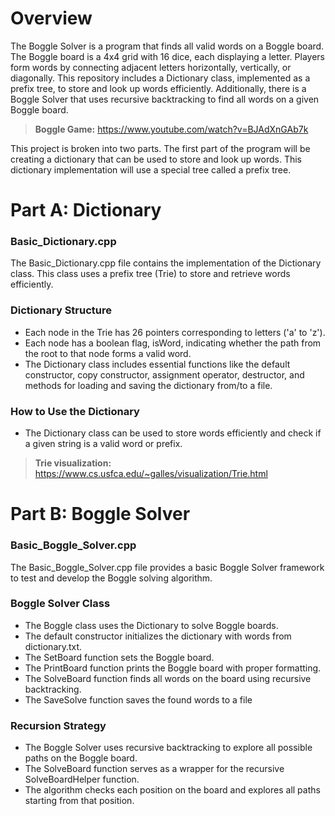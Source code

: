 # Overview

The Boggle Solver is a program that finds all valid words on a Boggle board. 
The Boggle board is a 4x4 grid with 16 dice, each displaying a letter. Players 
form words by connecting adjacent letters horizontally, vertically, or 
diagonally. This repository includes a Dictionary class, implemented as a 
prefix tree, to store and look up words efficiently. Additionally, there is 
a Boggle Solver that uses recursive backtracking to find all words on a given 
Boggle board.

> **Boggle Game:** https://www.youtube.com/watch?v=BJAdXnGAb7k

This project is broken into two parts. The first part of the program will 
be creating a dictionary that can be used to store and look up words.  This 
dictionary implementation will use a special tree called a prefix tree.

# Part A: Dictionary
### **Basic_Dictionary.cpp**
The Basic_Dictionary.cpp file contains the implementation of the Dictionary
class. This class uses a prefix tree (Trie) to store and retrieve
words efficiently.
### **Dictionary Structure**
* Each node in the Trie has 26 pointers corresponding to letters ('a' to 'z').
* Each node has a boolean flag, isWord, indicating whether the path from the 
root to that node forms a valid word.
* The Dictionary class includes essential functions like the default 
constructor, copy constructor, assignment operator, destructor, and methods
for loading and saving the dictionary from/to a file.
### **How to Use the Dictionary**
* The Dictionary class can be used to store words efficiently and check if
  a given string is a valid word or prefix.
> **Trie visualization:** https://www.cs.usfca.edu/~galles/visualization/Trie.html
# Part B: Boggle Solver
### **Basic_Boggle_Solver.cpp**
The Basic_Boggle_Solver.cpp file provides a basic Boggle Solver framework 
to test and develop the Boggle solving algorithm.
### **Boggle Solver Class**
* The Boggle class uses the Dictionary to solve Boggle boards.
* The default constructor initializes the dictionary with words from dictionary.txt.
* The SetBoard function sets the Boggle board.
* The PrintBoard function prints the Boggle board with proper formatting.
* The SolveBoard function finds all words on the board using recursive backtracking.
* The SaveSolve function saves the found words to a file
### **Recursion Strategy**
* The Boggle Solver uses recursive backtracking to explore all possible paths on the Boggle board.
* The SolveBoard function serves as a wrapper for the recursive SolveBoardHelper function.
* The algorithm checks each position on the board and explores all paths starting from that position.
